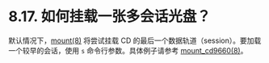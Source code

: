 # 8.17. 如何挂载一张多会话光盘？

默认情况下，[mount(8)](https://www.freebsd.org/cgi/man.cgi?query=mount&sektion=8&format=html) 将尝试挂载 CD 的最后一个数据轨道（session）。要加载一个较早的会话，使用 `s` 命令行参数。具体例子请参考 [mount_cd9660(8)](https://www.freebsd.org/cgi/man.cgi?query=mount_cd9660&sektion=8&format=html)。

